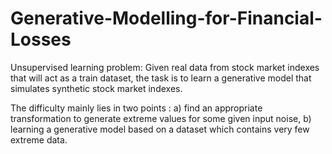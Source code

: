 # Generative-Modelling-for-Financial-Losses
Unsupervised learning problem: Given real data from stock market indexes that will act as a train dataset, the task is to learn a generative model that simulates synthetic stock market indexes.

The difficulty mainly lies in two points :
a) find an appropriate transformation to generate extreme values for some given input noise,
b) learning a generative model based on a dataset which contains very few extreme data.
